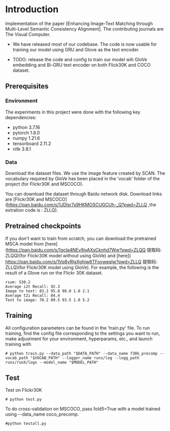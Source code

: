 # Introduction
Implementation of the paper [Enhancing Image-Text Matching through Multi-Level Semantic Consistency Alignment].
The contributing journals are The Visual Computer.

* We have released most of our codebase. The code is now usable for training our model using GRU and Glove as the text encoder.

* TODO: release the code and config to train our model wih GloVe embedding and Bi-GRU text encoder on both Flick30K and COCO dataset.

## Prerequisites
### Environment
The experiments in this project were done with the following key dependencies:
* python    3.7.16
* pytorch   1.8.0
* numpy    1.21.6
* tensorboard    2.11.2
* nltk   3.8.1

### Data
Download the dataset files. We use the image feature created by SCAN. The vocabulary required by GloVe has been placed in the 'vocab' folder of the project (for Flickr30K and MSCOCO).

You can download the dataset through Baidu network disk. Download links are [Flickr30K and MSCOCO](https://pan.baidu.com/s/1JDlsr7s9HKMOSCUGCUh-_Q?pwd=ZLLQ ,the extration code is : ZLLQ).


## Pretrained checkpoints
If you don't want to train from scratch, you can download the pretrained MSCA model from [here](https://pan.baidu.com/s/1gcIa4NEv9iyAXsCknhd7Ww?pwd=ZLQQ 提取码: ZLQQ)(for Flickr30K model without using GloVe) and [here]( https://pan.baidu.com/s/1Vq8vRlgXghiw6TFoyweqlw?pwd=ZLLQ 提取码: ZLLQ)(for Flickr30K model  using GloVe). For example, the following is the result of a Glove run on the Flickr 30K dataset.
```
rsum: 530.2
Average i2t Recall: 92.3
Image to text: 83.2 95.8 98.0 1.0 2.1
Average t2i Recall: 84.4
Text to image: 70.2 89.5 93.5 1.0 5.2

```

## Training
All configuration parameters can be found in the 'train.py' file. To run training, find the config file corresponding to the settings you want to run, make adjustment for your environment, hyperparams, etc., and launch training with
```
# python train.py --data_path "$DATA_PATH" --data_name f30k_precomp --vocab_path "$VOCAB_PATH" --logger_name runs/log --logg_path runs/runX/logs --model_name "$MODEL_PATH" 
```

## Test
Test on Flickr30K
```
# python test.py
```
To do cross-validation on MSCOCO, pass fold5=True with a model trained using --data_name coco_precomp.
```
#python testall.py
```